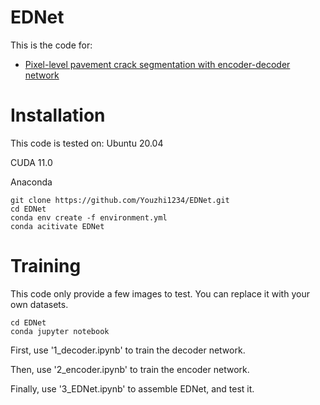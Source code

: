 # EDNet
This is the code for:
 - [Pixel-level pavement crack segmentation with encoder-decoder network](https://www.sciencedirect.com/science/article/abs/pii/S0263224121008538)
# Installation
This code is tested on:
Ubuntu 20.04

CUDA 11.0

Anaconda
```Shell
git clone https://github.com/Youzhi1234/EDNet.git
cd EDNet
conda env create -f environment.yml
conda acitivate EDNet
```
# Training
This code only provide a few images to test. You can replace it with your own datasets. 

```Shell
cd EDNet
conda jupyter notebook
```
First, use '1_decoder.ipynb' to train the decoder network.

Then, use '2_encoder.ipynb' to train the encoder network.

Finally, use '3_EDNet.ipynb' to assemble EDNet, and test it.
